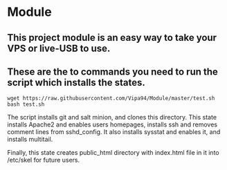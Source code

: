 # Module

##  This project module is an easy way to take your VPS or live-USB to use.
##  These are the to commands you need to run the script which installs the states.



	wget https://raw.githubusercontent.com/Vipa94/Module/master/test.sh
	bash test.sh

The script installs git and salt minion, and clones this directory.
This state installs Apache2 and enables users homepages, installs ssh and removes comment lines from sshd_config.
It also installs sysstat and enables it, and installs multitail.

Finally, this state creates public_html directory with index.html file in it into /etc/skel for future users.
